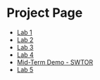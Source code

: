 # Project Page

<ul>
    <li><a href="lab1demo/index.html">Lab 1</a></li>
    <li><a href="lab2demo/index.html">Lab 2</a></li>
    <li><a href="lab3demo/index.html">Lab 3</a></li>
    <li><a href="lab4demo/index.html">Lab 4</a></li>
    <li><a href="midtermdemo/index.html">Mid-Term Demo - SWTOR</a></li>
    <li><a href="lab5demo/index.html">Lab 5</a></li>
</ul>